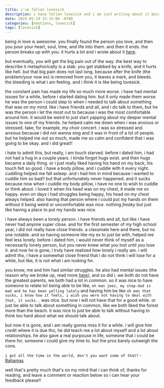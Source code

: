 ```yaml
---
title: i've fallen lovesick
description: i have fallen lovesick and i am just writing about it because it helps to write and i am bored :/
date: 2025-05-19 15:15:00 -0700
categories: [emotions, lovesick]
tags: [lovesick]
---
```


being in love is awesome. you finally found the person you love, and then you pour your heart, soul, time, and life into them. and then it ends. the person breaks up with you. it hurts a lot and i wrote about it [here](https://log.jackpurrin.me/posts/heartbreak/). 

but eventually, you will get the big pain out of the way. the best way to describe it metaphorically is a stab. you get stabbed by a knife, and it hurts like hell. but that big pain does not last long, because after the knife (the problem/your now ex) is removed from you, it leaves a mark, and bleeds. the bleeding is what i am feeling. and i think it is like being lovesick. 

the constant pain has made my life so much more worse. i have had mental issues for a while, before i started dating him. but it only made them worse. he was the person i could step to when i needed to talk about something that was on my mind. like i have friends and all, and i do talk to them, but he was the person i let the most out to because i was the most comfortable around him. it would be weird to just start yapping about my deeper mental issues to one of my friends. he helped calm me down when i was anxious or stressed. take, for example, my choir concert. i was so stressed and anxious because i did not wanna sing and it was in front of a lot of people. but he helped me out so much, made me so calm and confident that i was going to be okay. and i did great!! 

i hate to admit this, but really, i am touch starved. before i dated him, i had not had a hug in a couple years. i kinda forgot hugs exist. and then hugs became a daily thing. or i just really liked having his hand on my back, his touch felt so good. i have a body pillow, and i cuddle with it every night. cuddling helped me fall asleep. and i had him in mind because i wanted to cuddle him so bad!! but that unfortunately never happened. and it sucks because now when i cuddle my body pillow, i have no one to wish to cuddle or think about. i loved it when his head was on my chest, it made me so happy. even on days i had struggles being happy, his head on my chest always helped. also having that person where i could put my hands on them without it being weird or uncomfortable was nice. nothing _freaky_ but just like having a place to put my hands was nice. 

i have always been a lonely person. i have friends and all, but like i have never had anyone super close. and for the first semester of my high school year, i did not really have close friends. a classmate here and there, but no one notable. and so having someone like my ex to just be with, helped me feel less lonely. before i dated him, i would never think of myself as a necessarily lonely person, but you never knew what you lost until you lose it. and now he is gone, i truly have realized how lonely i really am. i will admit tho, i have a somewhat close friend that i do not think i will lose for a while, but like, it is not what i am looking for. 

you know, me and him had similar struggles. he also had mental issues (the reason why we broke up, read more [here](https://log.jackpurrin.me/posts/heartbreak/)), and so did i. we both do not have the greatest parents, we both had a lot in common. so it was nice to have someone to relate to! being able to be like, `oh man jeez, my step-dad is mad and he has been yelling lately` and having him be like `oh man that sucks, i know how it feels, i wish you were not having to deal with that, it sucks..` was nice. but now i will not have that for a good while. or just be able to talk about something in common, like we both liked the forest more than the beach. it was nice to just be able to talk without having to think too hard about what we should talk about. 

but now it is gone, and i am really gonna miss it for a while. i will give him credit where it is due tho, he did teach me a lot about myself and a lot about relationships. he also gave a real purpouse in life, someone that i could be there for, someone i could give my time to. but the pros barely outweigh the cons. 

`i got all the time in the world, don't you want some of that?` - [Bahamas](https://www.youtube.com/watch?v=UZUD9B440w0)

well that's pretty much that's on my mind that i can think of, thanks for reading, and leave a comment or reaction below so i can hear your feedback please!!
